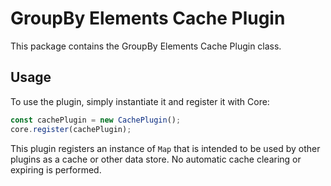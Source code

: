 # GroupBy Elements Cache Plugin

This package contains the GroupBy Elements Cache Plugin class.

## Usage

To use the plugin, simply instantiate it and register it with Core:

```js
const cachePlugin = new CachePlugin();
core.register(cachePlugin);
```

This plugin registers an instance of `Map` that is intended to be used by
other plugins as a cache or other data store. No automatic cache
clearing or expiring is performed.
